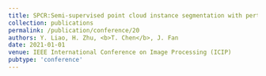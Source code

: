 ```yaml
---
title: SPCR:Semi-supervised point cloud instance segmentation with perturbation consistency regularization
collection: publications
permalink: /publication/conference/20
authors: Y. Liao, H. Zhu, <b>T. Chen</b>, J. Fan
date: 2021-01-01
venue: IEEE International Conference on Image Processing (ICIP)
pubtype: 'conference'
---
```


<!-- paperurl: 'http://academicpages.github.io/files/paper1.pdf'
citation: 'Your Name, You. (2009). &quot;Paper Title Number 1.&quot; <i>Journal 1</i>. 1(1).' -->
<!-- [Download paper here](http://academicpages.github.io/files/paper1.pdf) -->

